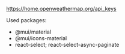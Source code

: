 https://home.openweathermap.org/api_keys

Used packages:

- @mui/material
- @mui/icons-material
- react-select; react-select-async-paginate
